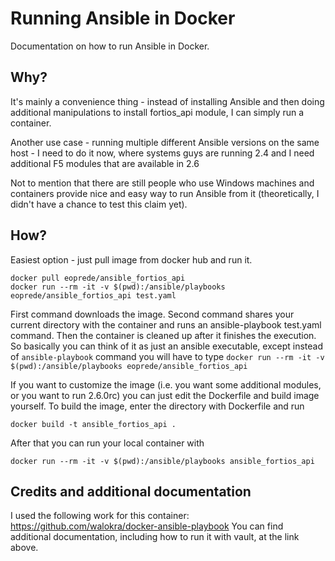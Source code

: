 # Running Ansible in Docker

Documentation on how to run Ansible in Docker.

## Why?

It's mainly a convenience thing - instead of installing Ansible and then doing additional manipulations to install fortios_api module, I can simply run a container.

Another use case - running multiple different Ansible versions on the same host - I need to do it now, where systems guys are running 2.4 and I need additional F5 modules that are available in 2.6

Not to mention that there are still people who use Windows machines and containers provide nice and easy way to run Ansible from it (theoretically, I didn't have a chance to test this claim yet).

## How?

Easiest option - just pull image from docker hub and run it.

    docker pull eoprede/ansible_fortios_api
    docker run --rm -it -v $(pwd):/ansible/playbooks eoprede/ansible_fortios_api test.yaml

First command downloads the image. Second command shares your current directory with the container and runs an ansible-playbook test.yaml command. Then the container is cleaned up after it finishes the execution. So basically you can think of it as just an ansible executable, except instead of `ansible-playbook` command you will have to type `docker run --rm -it -v $(pwd):/ansible/playbooks eoprede/ansible_fortios_api`

If you want to customize the image (i.e. you want some additional modules, or you want to run 2.6.0rc) you can just edit the Dockerfile and build image yourself. To build the image, enter the directory with Dockerfile and run

    docker build -t ansible_fortios_api .

After that you can run your local container with

    docker run --rm -it -v $(pwd):/ansible/playbooks ansible_fortios_api

## Credits and additional documentation

I used the following work for this container: https://github.com/walokra/docker-ansible-playbook
You can find additional documentation, including how to run it with vault, at the link above.